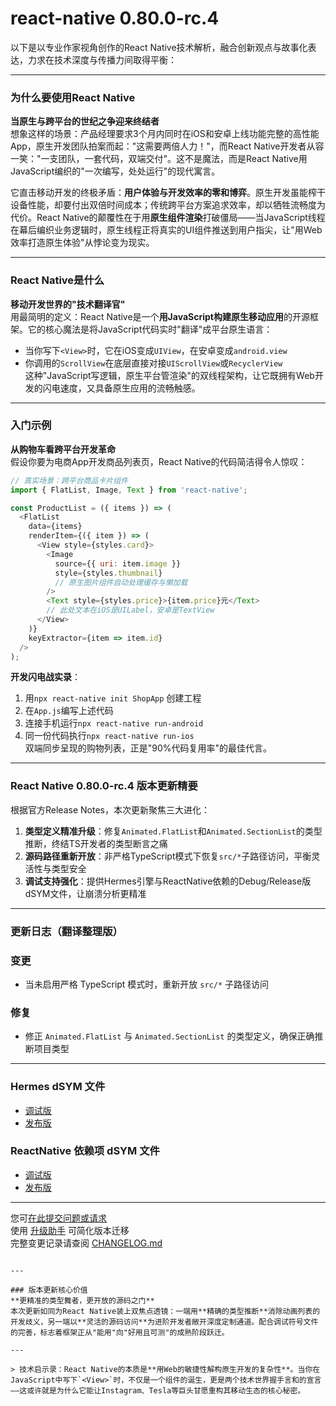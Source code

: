 # react-native 0.80.0-rc.4
以下是以专业作家视角创作的React Native技术解析，融合创新观点与故事化表达，力求在技术深度与传播力间取得平衡：

---

### 为什么要使用React Native  
**当原生与跨平台的世纪之争迎来终结者**  
想象这样的场景：产品经理要求3个月内同时在iOS和安卓上线功能完整的高性能App，原生开发团队拍案而起："这需要两倍人力！"，而React Native开发者从容一笑："一支团队，一套代码，双端交付"。这不是魔法，而是React Native用JavaScript编织的"一次编写，处处运行"的现代寓言。  

它直击移动开发的终极矛盾：**用户体验与开发效率的零和博弈**。原生开发虽能榨干设备性能，却要付出双倍时间成本；传统跨平台方案追求效率，却以牺牲流畅度为代价。React Native的颠覆性在于用**原生组件渲染**打破僵局——当JavaScript线程在幕后编织业务逻辑时，原生线程正将真实的UI组件推送到用户指尖，让"用Web效率打造原生体验"从悖论变为现实。

---

### React Native是什么  
**移动开发世界的"技术翻译官"**  
用最简明的定义：React Native是一个**用JavaScript构建原生移动应用**的开源框架。它的核心魔法是将JavaScript代码实时"翻译"成平台原生语言：  
- 当你写下`<View>`时，它在iOS变成`UIView`，在安卓变成`android.view`  
- 你调用的`ScrollView`在底层直接对接`UIScrollView`或`RecyclerView`  
这种"JavaScript写逻辑，原生平台管渲染"的双线程架构，让它既拥有Web开发的闪电速度，又具备原生应用的流畅触感。

---

### 入门示例  
**从购物车看跨平台开发革命**  
假设你要为电商App开发商品列表页，React Native的代码简洁得令人惊叹：  
```javascript
// 真实场景：跨平台商品卡片组件
import { FlatList, Image, Text } from 'react-native';

const ProductList = ({ items }) => (
  <FlatList
    data={items}
    renderItem={({ item }) => (
      <View style={styles.card}>
        <Image 
          source={{ uri: item.image }} 
          style={styles.thumbnail} 
          // 原生图片组件自动处理缓存与懒加载
        />
        <Text style={styles.price}>{item.price}元</Text>
        // 此处文本在iOS是UILabel，安卓是TextView
      </View>
    )}
    keyExtractor={item => item.id}
  />
);
```  
**开发闪电战实录**：  
1. 用`npx react-native init ShopApp` 创建工程  
2. 在`App.js`编写上述代码  
3. 连接手机运行`npx react-native run-android`  
4. 同一份代码执行`npx react-native run-ios`  
双端同步呈现的购物列表，正是"90%代码复用率"的最佳代言。

---

### React Native 0.80.0-rc.4 版本更新精要  
根据官方Release Notes，本次更新聚焦三大进化：  
1. **类型定义精准升级**：修复`Animated.FlatList`和`Animated.SectionList`的类型推断，终结TS开发者的类型断言之痛  
2. **源码路径重新开放**：非严格TypeScript模式下恢复`src/*`子路径访问，平衡灵活性与类型安全  
3. **调试支持强化**：提供Hermes引擎与ReactNative依赖的Debug/Release版dSYM文件，让崩溃分析更精准  

---

### 更新日志（翻译整理版）

### 变更  
- 当未启用严格 TypeScript 模式时，重新开放 `src/*` 子路径访问  

### 修复  
- 修正 `Animated.FlatList` 与 `Animated.SectionList` 的类型定义，确保正确推断项目类型  

---

### Hermes dSYM 文件  
- [调试版](https://repo1.maven.org/maven2/com/facebook/react/react-native-artifacts/0.80.0-rc.4/react-native-artifacts-0.80.0-rc.4-hermes-framework-dSYM-debug.tar.gz)  
- [发布版](https://repo1.maven.org/maven2/com/facebook/react/react-native-artifacts/0.80.0-rc.4/react-native-artifacts-0.80.0-rc.4-hermes-framework-dSYM-release.tar.gz)  

### ReactNative 依赖项 dSYM 文件  
- [调试版](https://repo1.maven.org/maven2/com/facebook/react/react-native-artifacts/0.80.0-rc.4/react-native-artifacts-0.80.0-rc.4-reactnative-dependencies-dSYM-debug.tar.gz)  
- [发布版](https://repo1.maven.org/maven2/com/facebook/react/react-native-artifacts/0.80.0-rc.4/react-native-artifacts-0.80.0-rc.4-reactnative-dependencies-dSYM-release.tar.gz)  

---

您可[在此提交问题或请求](https://github.com/reactwg/react-native-releases/issues/new/choose)  
使用 [升级助手](https://react-native-community.github.io/upgrade-helper/) 可简化版本迁移  
完整变更记录请查阅 [CHANGELOG.md](https://github.com/facebook/react-native/blob/main/CHANGELOG.md)
```

---

### 版本更新核心价值  
**更精准的类型舞者，更开放的源码之门**  
本次更新如同为React Native装上双焦点透镜：一端用**精确的类型推断**消除动画列表的开发歧义，另一端以**灵活的源码访问**为进阶开发者敞开深度定制通道。配合调试符号文件的完善，标志着框架正从"能用"向"好用且可测"的成熟阶段跃迁。

---

> 技术启示录：React Native的本质是**用Web的敏捷性解构原生开发的复杂性**。当你在JavaScript中写下`<View>`时，不仅是一个组件的诞生，更是两个技术世界握手言和的宣言——这或许就是为什么它能让Instagram、Tesla等巨头甘愿重构其移动生态的核心秘密。